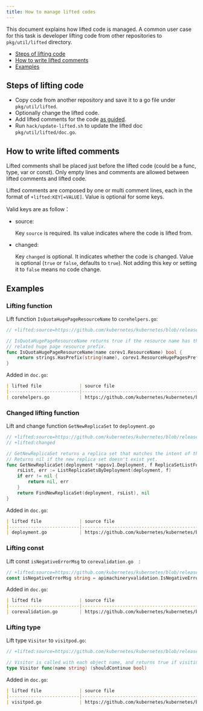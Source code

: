 ```yaml
---
title: How to manage lifted codes
---
```


This document explains how lifted code is managed.
A common user case for this task is developer lifting code from other repositories to `pkg/util/lifted` directory.

- [Steps of lifting code](#steps-of-lifting-code)
- [How to write lifted comments](#how-to-write-lifted-comments)
- [Examples](#examples)

## Steps of lifting code
- Copy code from another repository and save it to a go file under `pkg/util/lifted`.
- Optionally change the lifted code.
- Add lifted comments for the code [as guided](#how-to-write-lifted-comments).
- Run `hack/update-lifted.sh` to update the lifted doc `pkg/util/lifted/doc.go`.

## How to write lifted comments
Lifted comments shall be placed just before the lifted code (could be a func, type, var or const). Only empty lines and comments are allowed between lifted comments and lifted code.

Lifted comments are composed by one or multi comment lines, each in the format of `+lifted:KEY[=VALUE]`. Value is optional for some keys.

Valid keys are as follow：

- source:

  Key `source` is required. Its value indicates where the code is lifted from.

- changed:

  Key `changed` is optional. It indicates whether the code is changed. Value is optional (`true` or `false`, defaults to `true`). Not adding this key or setting it to `false` means no code change.

## Examples
### Lifting function

Lift function `IsQuotaHugePageResourceName` to `corehelpers.go`:

```go
// +lifted:source=https://github.com/kubernetes/kubernetes/blob/release-1.23/pkg/apis/core/helper/helpers.go#L57-L61

// IsQuotaHugePageResourceName returns true if the resource name has the quota
// related huge page resource prefix.
func IsQuotaHugePageResourceName(name corev1.ResourceName) bool {
	return strings.HasPrefix(string(name), corev1.ResourceHugePagesPrefix) || strings.HasPrefix(string(name), corev1.ResourceRequestsHugePagesPrefix)
}
```

Added in `doc.go`:

```markdown
| lifted file              | source file                                                                                                                   | const/var/type/func                     | changed |
|--------------------------|-------------------------------------------------------------------------------------------------------------------------------|-----------------------------------------|---------|
| corehelpers.go           | https://github.com/kubernetes/kubernetes/blob/release-1.23/pkg/apis/core/helper/helpers.go#L57-L61                            | func IsQuotaHugePageResourceName        | N       |
```

### Changed lifting function

Lift and change function `GetNewReplicaSet` to `deployment.go`

```go
// +lifted:source=https://github.com/kubernetes/kubernetes/blob/release-1.22/pkg/controller/deployment/util/deployment_util.go#L536-L544
// +lifted:changed

// GetNewReplicaSet returns a replica set that matches the intent of the given deployment; get ReplicaSetList from client interface.
// Returns nil if the new replica set doesn't exist yet.
func GetNewReplicaSet(deployment *appsv1.Deployment, f ReplicaSetListFunc) (*appsv1.ReplicaSet, error) {
	rsList, err := ListReplicaSetsByDeployment(deployment, f)
	if err != nil {
		return nil, err
	}
	return FindNewReplicaSet(deployment, rsList), nil
}
```

Added in `doc.go`:

```markdown
| lifted file              | source file                                                                                                                   | const/var/type/func                     | changed |
|--------------------------|-------------------------------------------------------------------------------------------------------------------------------|-----------------------------------------|---------|
| deployment.go            | https://github.com/kubernetes/kubernetes/blob/release-1.22/pkg/controller/deployment/util/deployment_util.go#L536-L544        | func GetNewReplicaSet                   | Y       |
```

### Lifting const

Lift const `isNegativeErrorMsg` to `corevalidation.go  `:

```go
// +lifted:source=https://github.com/kubernetes/kubernetes/blob/release-1.22/pkg/apis/core/validation/validation.go#L59
const isNegativeErrorMsg string = apimachineryvalidation.IsNegativeErrorMsg
```

Added in `doc.go`:

```markdown
| lifted file              | source file                                                                                                                   | const/var/type/func                     | changed |
|--------------------------|-------------------------------------------------------------------------------------------------------------------------------|-----------------------------------------|---------|
| corevalidation.go        | https://github.com/kubernetes/kubernetes/blob/release-1.22/pkg/apis/core/validation/validation.go#L59                         | const isNegativeErrorMsg                | N       |
```

### Lifting type

Lift type `Visitor` to `visitpod.go`:

```go
// +lifted:source=https://github.com/kubernetes/kubernetes/blob/release-1.23/pkg/api/v1/pod/util.go#L82-L83

// Visitor is called with each object name, and returns true if visiting should continue
type Visitor func(name string) (shouldContinue bool)
```

Added in `doc.go`:

```markdown
| lifted file              | source file                                                                                                                   | const/var/type/func                     | changed |
|--------------------------|-------------------------------------------------------------------------------------------------------------------------------|-----------------------------------------|---------|
| visitpod.go              | https://github.com/kubernetes/kubernetes/blob/release-1.23/pkg/api/v1/pod/util.go#L82-L83                                     | type Visitor                            | N       |
```
